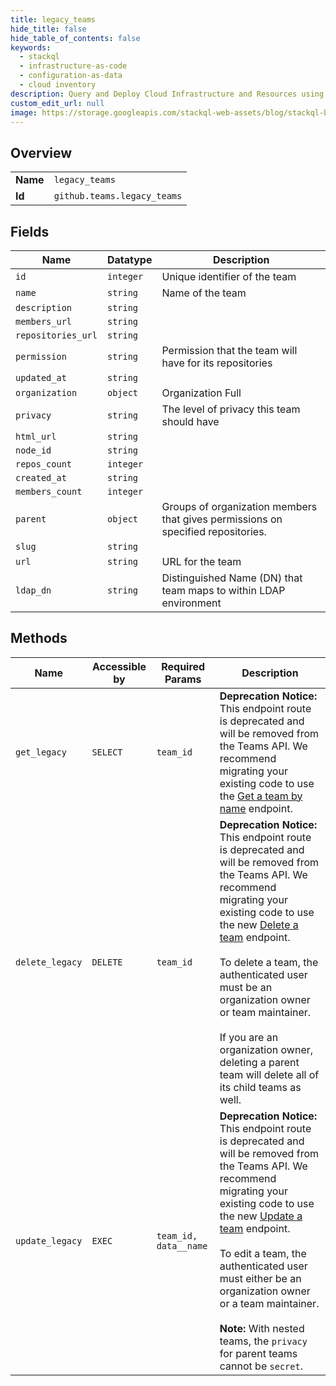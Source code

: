 ```yaml
---
title: legacy_teams
hide_title: false
hide_table_of_contents: false
keywords:
  - stackql
  - infrastructure-as-code
  - configuration-as-data
  - cloud inventory
description: Query and Deploy Cloud Infrastructure and Resources using SQL
custom_edit_url: null
image: https://storage.googleapis.com/stackql-web-assets/blog/stackql-blog-post-featured-image.png
---
```

  
    

## Overview
<table><tbody>
<tr><td><b>Name</b></td><td><code>legacy_teams</code></td></tr>
<tr><td><b>Id</b></td><td><code>github.teams.legacy_teams</code></td></tr>
</tbody></table>

## Fields
| Name | Datatype | Description |
| ---- | -------- | ----------- |
| `id` | `integer` | Unique identifier of the team |
| `name` | `string` | Name of the team |
| `description` | `string` |  |
| `members_url` | `string` |  |
| `repositories_url` | `string` |  |
| `permission` | `string` | Permission that the team will have for its repositories |
| `updated_at` | `string` |  |
| `organization` | `object` | Organization Full |
| `privacy` | `string` | The level of privacy this team should have |
| `html_url` | `string` |  |
| `node_id` | `string` |  |
| `repos_count` | `integer` |  |
| `created_at` | `string` |  |
| `members_count` | `integer` |  |
| `parent` | `object` | Groups of organization members that gives permissions on specified repositories. |
| `slug` | `string` |  |
| `url` | `string` | URL for the team |
| `ldap_dn` | `string` | Distinguished Name (DN) that team maps to within LDAP environment |
## Methods
| Name | Accessible by | Required Params | Description |
| ---- | ------------- | --------------- | ----------- |
| `get_legacy` | `SELECT` | `team_id` | **Deprecation Notice:** This endpoint route is deprecated and will be removed from the Teams API. We recommend migrating your existing code to use the [Get a team by name](https://docs.github.com/rest/reference/teams#get-a-team-by-name) endpoint. |
| `delete_legacy` | `DELETE` | `team_id` | **Deprecation Notice:** This endpoint route is deprecated and will be removed from the Teams API. We recommend migrating your existing code to use the new [Delete a team](https://docs.github.com/rest/reference/teams#delete-a-team) endpoint.<br /><br />To delete a team, the authenticated user must be an organization owner or team maintainer.<br /><br />If you are an organization owner, deleting a parent team will delete all of its child teams as well. |
| `update_legacy` | `EXEC` | `team_id, data__name` | **Deprecation Notice:** This endpoint route is deprecated and will be removed from the Teams API. We recommend migrating your existing code to use the new [Update a team](https://docs.github.com/rest/reference/teams#update-a-team) endpoint.<br /><br />To edit a team, the authenticated user must either be an organization owner or a team maintainer.<br /><br />**Note:** With nested teams, the `privacy` for parent teams cannot be `secret`. |
